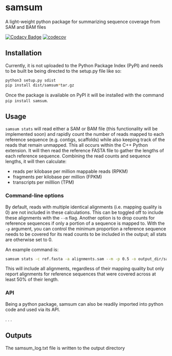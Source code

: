 # samsum
A light-weight python package for summarizing sequence coverage from SAM and BAM files

[![Codacy Badge](https://api.codacy.com/project/badge/Grade/4928c9ac353b4bdb93e351c0715a9fa1)](https://www.codacy.com?utm_source=github.com&amp;utm_medium=referral&amp;utm_content=hallamlab/samsum&amp;utm_campaign=Badge_Grade)
[![codecov](https://codecov.io/gh/hallamlab/samsum/branch/master/graph/badge.svg?token=q6UhWcnlS5)](https://codecov.io/gh/hallamlab/samsum)

## Installation

Currently, it is not uploaded to the Python Package Index (PyPI) 
and needs to be built be being directed to the setup.py file like so:
```bash
python3 setup.py sdist
pip install dist/samsum*tar.gz
```


Once the package is available on PyPI it will be installed with the command
`pip install samsum`.

## Usage

`samsum stats` will read either a SAM or BAM file (this functionality will be implemented soon) and 
rapidly count the number of reads mapped to each reference sequence (e.g. contigs, scaffolds) 
while also keeping track of the reads that remain unmapped.
This all occurs within the C++ Python extension.
It will then read the reference FASTA file to gather the lengths of each reference sequence.
Combining the read counts and sequence lengths, it will then calculate:
- reads per kilobase per million mappable reads (RPKM)
- fragments per kilobase per million (FPKM)
- transcripts per milllion (TPM)

### Command-line options
By default, reads with multiple identical alignments (i.e. mapping quality is 0) are not included in these calculations.
This can be toggled off to include these alignments with the `--m` flag.
Another option is to drop counts for reference sequences if only a portion of a sequence is mapped to.
With the `-p` argument, you can control the minimum proportion a reference sequence needs to be covered 
for its read counts to be included in the output; all stats are otherwise set to 0.

An example command is:
```bash
samsum stats -c ref.fasta -a alignments.sam --m -p 0.5 -o output_dir/samsum_table.tsv
``` 

This will include all alignments, regardless of their mapping quality but only report alignments for reference sequences
that were covered across at least 50% of their length.

### API
 
Being a python package, samsum can also be readily imported into python code and used via its API.

.
.
.

## Outputs

The samsum_log.txt file is written to the output directory